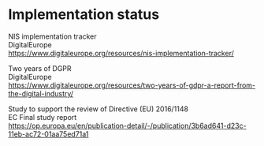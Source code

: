 # Implementation status

NIS implementation tracker\
DigitalEurope\
https://www.digitaleurope.org/resources/nis-implementation-tracker/

Two years of DGPR\
DigitalEurope\
https://www.digitaleurope.org/resources/two-years-of-gdpr-a-report-from-the-digital-industry/


Study to support the review of Directive (EU) 2016/1148\
EC Final study report\
https://op.europa.eu/en/publication-detail/-/publication/3b6ad641-d23c-11eb-ac72-01aa75ed71a1
